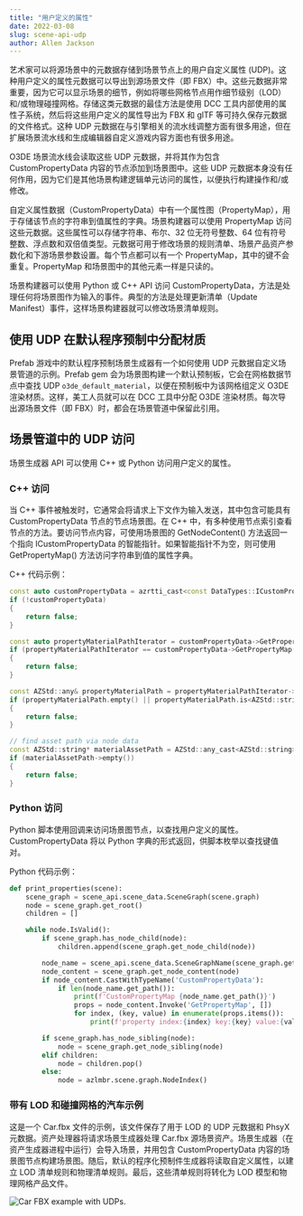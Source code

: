 ```yaml
---
title: "用户定义的属性"
date: 2022-03-08
slug: scene-api-udp
author: Allen Jackson
---
```


艺术家可以将源场景中的元数据存储到场景节点上的用户自定义属性 (UDP)。这种用户定义的属性元数据可以导出到源场景文件（即 FBX）中。这些元数据非常重要，因为它可以显示场景的细节，例如将哪些网格节点用作细节级别（LOD）和/或物理碰撞网格。存储这类元数据的最佳方法是使用 DCC 工具内部使用的属性子系统，然后将这些用户定义的属性导出为 FBX 和 glTF 等可持久保存元数据的文件格式。这种 UDP 元数据在与引擎相关的流水线调整方面有很多用途，但在扩展场景流水线和生成编辑器自定义游戏内容方面也有很多用途。

O3DE 场景流水线会读取这些 UDP 元数据，并将其作为包含 CustomPropertyData 内容的节点添加到场景图中。这些 UDP 元数据本身没有任何作用，因为它们是其他场景构建逻辑单元访问的属性，以便执行构建操作和/或修改。

自定义属性数据（CustomPropertyData）中有一个属性图（PropertyMap），用于存储该节点的字符串到值属性的字典。场景构建器可以使用 PropertyMap 访问这些元数据。这些属性可以存储字符串、布尔、32 位无符号整数、64 位有符号整数、浮点数和双倍值类型。元数据可用于修改场景的规则清单、场景产品资产参数化和下游场景参数设置。每个节点都可以有一个 PropertyMap，其中的键不会重复。PropertyMap 和场景图中的其他元素一样是只读的。

场景构建器可以使用 Python 或 C++ API 访问 CustomPropertyData，方法是处理任何将场景图作为输入的事件。典型的方法是处理更新清单（Update Manifest）事件，这样场景构建器就可以修改场景清单规则。

## 使用 UDP 在默认程序预制中分配材质

Prefab 游戏中的默认程序预制场景生成器有一个如何使用 UDP 元数据自定义场景管道的示例。Prefab gem 会为场景图构建一个默认预制板，它会在网格数据节点中查找 UDP ```o3de_default_material```，以便在预制板中为该网格组定义 O3DE 渲染材质。这样，美工人员就可以在 DCC 工具中分配 O3DE 渲染材质。每次导出源场景文件（即 FBX）时，都会在场景管道中保留此引用。

## 场景管道中的 UDP 访问

场景生成器 API 可以使用 C++ 或 Python 访问用户定义的属性。

### C++ 访问

当 C++ 事件被触发时，它通常会将请求上下文作为输入发送，其中包含可能具有 CustomPropertyData 节点的节点场景图。在 C++ 中，有多种使用节点索引查看节点的方法。要访问节点内容，可使用场景图的 GetNodeContent() 方法返回一个指向 ICustomPropertyData 的智能指针。如果智能指针不为空，则可使用 GetPropertyMap() 方法访问字符串到值的属性字典。

C++ 代码示例：

```c++
const auto customPropertyData = azrtti_cast<const DataTypes::ICustomPropertyData*>(graph.GetNodeContent(propertyDataIndex));
if (!customPropertyData)
{
    return false;
}

const auto propertyMaterialPathIterator = customPropertyData->GetPropertyMap().find("o3de_default_material");
if (propertyMaterialPathIterator == customPropertyData->GetPropertyMap().end())
{
    return false;
}

const AZStd::any& propertyMaterialPath = propertyMaterialPathIterator->second;
if (propertyMaterialPath.empty() || propertyMaterialPath.is<AZStd::string>() == false)
{
    return false;
}

// find asset path via node data
const AZStd::string* materialAssetPath = AZStd::any_cast<AZStd::string>(&propertyMaterialPath);
if (materialAssetPath->empty())
{
    return false;
}
```

### Python 访问

Python 脚本使用回调来访问场景图节点，以查找用户定义的属性。CustomPropertyData 将以 Python 字典的形式返回，供脚本枚举以查找键值对。

Python 代码示例：

```python
def print_properties(scene):
    scene_graph = scene_api.scene_data.SceneGraph(scene.graph)
    node = scene_graph.get_root()
    children = []

    while node.IsValid():
        if scene_graph.has_node_child(node):
            children.append(scene_graph.get_node_child(node))

        node_name = scene_api.scene_data.SceneGraphName(scene_graph.get_node_name(node))
        node_content = scene_graph.get_node_content(node)
        if node_content.CastWithTypeName('CustomPropertyData'):
            if len(node_name.get_path()):
                print(f'CustomPropertyMap {node_name.get_path()}')
                props = node_content.Invoke('GetPropertyMap', [])
                for index, (key, value) in enumerate(props.items()):
                    print(f'property index:{index} key:{key} value:{value}')

        if scene_graph.has_node_sibling(node):
            node = scene_graph.get_node_sibling(node)
        elif children:
            node = children.pop()
        else:
            node = azlmbr.scene.graph.NodeIndex()
```

### 带有 LOD 和碰撞网格的汽车示例

这是一个 Car.fbx 文件的示例，该文件保存了用于 LOD 的 UDP 元数据和 PhsyX 元数据。资产处理器将请求场景生成器处理 Car.fbx 源场景资产。场景生成器（在资产生成器进程中运行）会导入场景，并用包含 CustomPropertyData 内容的场景图节点构建场景图。随后，默认的程序化预制件生成器将读取自定义属性，以建立 LOD 清单规则和物理清单规则。最后，这些清单规则将转化为 LOD 模型和物理网格产品文件。

![Car FBX example with UDPs.](/images/user-guide/assets/pipeline/scene_api_udp.jpg)
